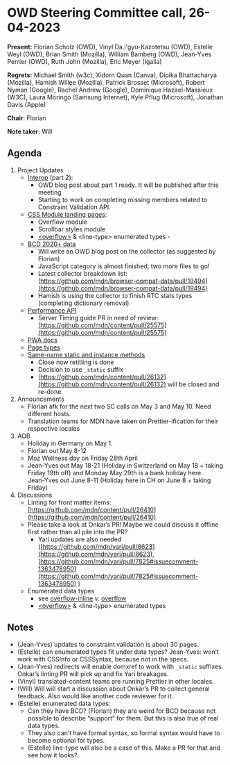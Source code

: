 # OWD Steering Committee call, 26-04-2023

**Present:** Florian Scholz (OWD), Vinyl Da.i'gyu-Kazotetsu (OWD), Estelle Weyl (OWD), Brian Smith (Mozilla), William Bamberg (OWD), Jean-Yves Perrier (OWD), Ruth John (Mozilla), Eric Meyer (Igalia)

**Regrets:** Michael Smith (w3c), Xidorn Quan (Canva), Dipika Bhattacharya (Mozilla), Hamish Willee (Mozilla), Patrick Brosset (Microsoft), Robert Nyman (Google), Rachel Andrew (Google), Dominique Hazael-Massieux (W3C), Laura Moringo (Samsung Internet), Kyle Pflug (Microsoft), Jonathan Davis (Apple)

**Chair**: Florian

**Note taker:** Will

## Agenda

1. Project Updates
    - [Interop](https://github.com/openwebdocs/project/issues/153) (part 2):
      - OWD blog post about part 1 ready. It will be published after this meeting
      - Starting to work on completing missing members related to Constraint Validation API.
    - [CSS Module landing pages](https://github.com/openwebdocs/project/issues/147): 
      - Overflow module
      - Scrollbar styles module
      - [&lt;overflow>](https://pr26395.content.dev.mdn.mozit.cloud/en-US/docs/Web/CSS/overflow_value) & &lt;line-type> enumerated types - 
    - [BCD 2020+ data](https://github.com/openwebdocs/project/issues/85)
      - Will write an OWD blog post on the collector (as suggested by Florian)
      - JavaScript category is almost finished; two more files to go!
      - Latest collector breakdown list: [https://github.com/mdn/browser-compat-data/pull/19494](https://github.com/mdn/browser-compat-data/pull/19494)
      - Hamish is using the collector to finish RTC stats types (completing dictionary removal)
    - [Performance API](https://github.com/openwebdocs/project/issues/62)
      - Server Timing guide PR in need of review: [https://github.com/mdn/content/pull/25575](https://github.com/mdn/content/pull/25575) 
    - [PWA docs](https://github.com/mdn/mdn/issues/280)
    - [Page types](https://github.com/openwebdocs/project/issues/91)
    - [Same-name static and instance methods](https://github.com/openwebdocs/project/issues/104)
      - Close now retitling is done
      - Decision to use `_static` suffix
      - [https://github.com/mdn/content/pull/26132](https://github.com/mdn/content/pull/26132) will be closed and re-done.
2. Announcements
    - Florian afk for the next two SC calls on May 3 and May 10. Need different hosts.
    - Translation teams for MDN have taken on Prettier-ification for their respective locales
3. AOB
    - Holiday in Germany on May 1.
    - Florian out May 8-12
    - Moz Wellness day on Friday 28th April
    - Jean-Yves out May 18-21 (Holiday in Switzerland on May 18 + taking Friday 19th off) and Monday May 29th is a bank holiday here.  \
  Jean-Yves out June 8-11 (Holiday here in CH on June 8 + taking Friday)
4. Discussions
    - Linting for front matter items: [https://github.com/mdn/content/pull/26410](https://github.com/mdn/content/pull/26410) 
    - Please take a look at Onkar’s PR! Maybe we could discuss it offline first rather than all pile into the PR?
      - Yari updates are also needed ([https://github.com/mdn/yari/pull/8623](https://github.com/mdn/yari/pull/8623), [https://github.com/mdn/yari/pull/7825#issuecomment-1363478950](https://github.com/mdn/yari/pull/7825#issuecomment-1363478950) )
    - Enumerated data types
      - see [overflow-inline](https://developer.mozilla.org/en-US/docs/Web/CSS/overflow-inline) v. [overflow](https://developer.mozilla.org/en-US/docs/Web/CSS/overflow)
      - [&lt;overflow>](https://pr26395.content.dev.mdn.mozit.cloud/en-US/docs/Web/CSS/overflow_value) & &lt;line-type> enumerated types

## Notes

- (Jean-Yves) updates to constraint validation is about 30 pages.
- (Estelle) can enumerated types fit under data types? Jean-Yves: won’t work with CSSInfo or CSSSyntax, because not in the specs.
- (Jean-Yves) redirects will enable domxref to work with `_static` suffixes. Onkar’s linting PR will pick up and fix Yari breakages.
- (Vinyl) translated-content teams are running Prettier in other locales.
- (Will) Will will start a discussion about Onkar’s PR to collect general feedback. Also would like another code reviewer for it.
- (Estelle) enumerated data types:
  - Can they have BCD? (Florian) they are weird for BCD because not possible to describe “support” for them. But this is also true of real data types.
  - They also can’t have formal syntax, so formal syntax would have to become optional for types.
  - (Estelle) line-type will also be a case of this. Make a PR for that and see how it looks?